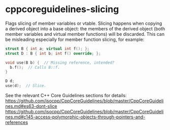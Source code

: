 # cppcoreguidelines-slicing

Flags slicing of member variables or vtable. Slicing happens when
copying a derived object into a base object: the members of the derived
object (both member variables and virtual member functions) will be
discarded. This can be misleading especially for member function
slicing, for example:

``` c++
struct B { int a; virtual int f(); };
struct D : B { int b; int f() override; };

void use(B b) {  // Missing reference, intended?
  b.f();  // Calls B::f.
}

D d;
use(d);  // Slice.
```

See the relevant C++ Core Guidelines sections for details:
<https://github.com/isocpp/CppCoreGuidelines/blob/master/CppCoreGuidelines.md#es63-dont-slice>
<https://github.com/isocpp/CppCoreGuidelines/blob/master/CppCoreGuidelines.md#c145-access-polymorphic-objects-through-pointers-and-references>
